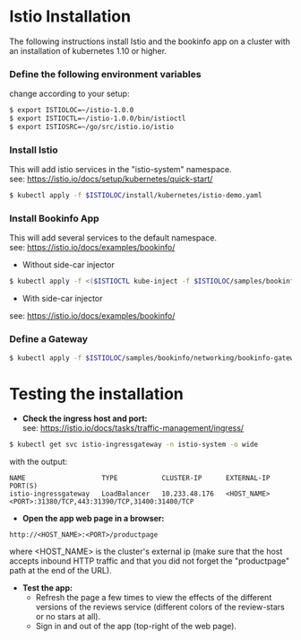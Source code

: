 # Istio Installation

The following instructions install Istio and the bookinfo app on a cluster with an installation of kubernetes 1.10 or higher.  

### Define the following environment variables
change according to your setup:
```bash
$ export ISTIOLOC=~/istio-1.0.0
$ export ISTIOCTL=~/istio-1.0.0/bin/istioctl
$ export ISTIOSRC=~/go/src/istio.io/istio
```
### Install Istio
This will add istio services in the "istio-system" namespace.  
see: https://istio.io/docs/setup/kubernetes/quick-start/
```bash
$ kubectl apply -f $ISTIOLOC/install/kubernetes/istio-demo.yaml
```

### Install Bookinfo App
This will add several services to the default namespace.  
see: https://istio.io/docs/examples/bookinfo/
*  Without side-car injector
```bash
$ kubectl apply -f <($ISTIOCTL kube-inject -f $ISTIOLOC/samples/bookinfo/platform/kube/bookinfo.yaml)
```
* With side-car injector

see: https://istio.io/docs/examples/bookinfo/

### Define a Gateway
```bash
$ kubectl apply -f $ISTIOLOC/samples/bookinfo/networking/bookinfo-gateway.yaml
```

# Testing the installation

* __Check the ingress host and port:__  
see: https://istio.io/docs/tasks/traffic-management/ingress/

```bash
$ kubectl get svc istio-ingressgateway -n istio-system -o wide
```
with the output:
```
NAME                   TYPE           CLUSTER-IP      EXTERNAL-IP        PORT(S)
istio-ingressgateway   LoadBalancer   10.233.48.176   <HOST_NAME>        <PORT>:31380/TCP,443:31390/TCP,31400:31400/TCP
```

* __Open the app web page in a browser:__
```
http://<HOST_NAME>:<PORT>/productpage
```
where <HOST_NAME> is the cluster's external ip (make sure that the host accepts inbound HTTP traffic and that you did not forget the "productpage" path at the end of the URL).


* __Test the app:__   
  - Refresh the page a few times to view the effects of the different versions of the reviews service (different colors of the review-stars or no stars at all).
  - Sign in and out of the app (top-right of the web page).